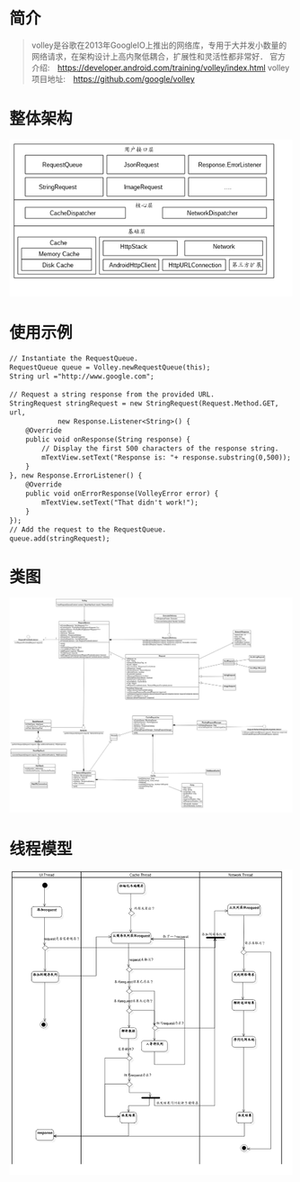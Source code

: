 # 简介
> volley是谷歌在2013年GoogleIO上推出的网络库，专用于大并发小数量的网络请求，在架构设计上高内聚低耦合，扩展性和灵活性都非常好．
> 官方介绍:　https://developer.android.com/training/volley/index.html
> volley项目地址:　https://github.com/google/volley


# 整体架构
![N|Solid](https://raw.githubusercontent.com/kingonlive/WildChild/master/volley/overall.png)

# 使用示例
```
// Instantiate the RequestQueue.
RequestQueue queue = Volley.newRequestQueue(this);
String url ="http://www.google.com";

// Request a string response from the provided URL.
StringRequest stringRequest = new StringRequest(Request.Method.GET, url,
            new Response.Listener<String>() {
    @Override
    public void onResponse(String response) {
        // Display the first 500 characters of the response string.
        mTextView.setText("Response is: "+ response.substring(0,500));
    }
}, new Response.ErrorListener() {
    @Override
    public void onErrorResponse(VolleyError error) {
        mTextView.setText("That didn't work!");
    }
});
// Add the request to the RequestQueue.
queue.add(stringRequest);

```


# 类图
![N|Solid](https://raw.githubusercontent.com/kingonlive/WildChild/master/volley/classes.png)

# 线程模型
![N|Solid](https://raw.githubusercontent.com/kingonlive/WildChild/master/volley/threadmodel.png)
